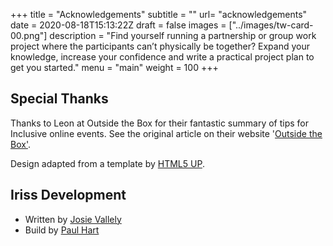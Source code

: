 +++
title = "Acknowledgements"
subtitle = ""
url= "acknowledgements"
date = 2020-08-18T15:13:22Z
draft = false
images = ["../images/tw-card-00.png"]
description = "Find yourself running a partnership or group work project where the participants can’t physically be together? Expand your knowledge, increase your confidence and write a practical project plan to get you started."
menu = "main"
weight = 100
+++

## Special Thanks

Thanks to Leon at Outside the Box for their fantastic summary of tips for Inclusive online events. See the original article on their website  '[Outside the Box'](https://otbds.org/inclusive-online-event-tips/).

Design adapted from a template by [HTML5 UP](https://html5up.net/).

## Iriss Development

* Written by [Josie Vallely](https://www.iriss.org.uk/about/team/staff/josie-vallely)
* Build by [Paul Hart](https://www.iriss.org.uk/about/team/staff/paul-hart)
